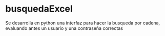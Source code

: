 # busquedaExcel
Se desarrolla en python una interfaz para hacer la busqueda por cadena, evaluando antes un usuario y una contraseña correctas
